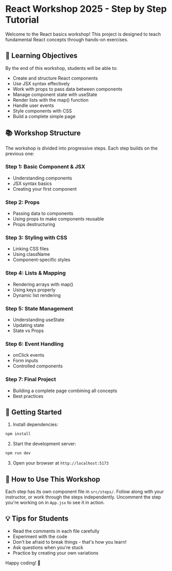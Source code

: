 # React Workshop 2025 - Step by Step Tutorial

Welcome to the React basics workshop! This project is designed to teach fundamental React concepts through hands-on exercises.

## 🎯 Learning Objectives

By the end of this workshop, students will be able to:
- Create and structure React components
- Use JSX syntax effectively
- Work with props to pass data between components
- Manage component state with useState
- Render lists with the map() function
- Handle user events
- Style components with CSS
- Build a complete simple page

## 📚 Workshop Structure

The workshop is divided into progressive steps. Each step builds on the previous one:

### Step 1: Basic Component & JSX
- Understanding components
- JSX syntax basics
- Creating your first component

### Step 2: Props
- Passing data to components
- Using props to make components reusable
- Props destructuring

### Step 3: Styling with CSS
- Linking CSS files
- Using className
- Component-specific styles

### Step 4: Lists & Mapping
- Rendering arrays with map()
- Using keys properly
- Dynamic list rendering

### Step 5: State Management
- Understanding useState
- Updating state
- State vs Props

### Step 6: Event Handling
- onClick events
- Form inputs
- Controlled components

### Step 7: Final Project
- Building a complete page combining all concepts
- Best practices

## 🚀 Getting Started

1. Install dependencies:
```bash
npm install
```

2. Start the development server:
```bash
npm run dev
```

3. Open your browser at `http://localhost:5173`

## 📖 How to Use This Workshop

Each step has its own component file in `src/steps/`. Follow along with your instructor, or work through the steps independently. Uncomment the step you're working on in `App.jsx` to see it in action.

## 💡 Tips for Students

- Read the comments in each file carefully
- Experiment with the code
- Don't be afraid to break things - that's how you learn!
- Ask questions when you're stuck
- Practice by creating your own variations

Happy coding! 🎉
